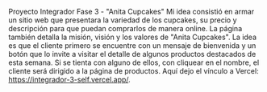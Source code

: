 Proyecto Integrador Fase 3 - "Anita Cupcakes" Mi idea consistió en armar un sitio web que presentara la variedad de los cupcakes, su precio y descripción para que puedan comprarlos de manera online. La página también detalla la misión, visión y los valores de "Anita Cupcakes". La idea es que el cliente primero se encuentre con un mensaje de bienvenida y un botón que lo invite a visitar el detalle de algunos productos destacados de esta semana. Si se tienta con alguno de ellos, con cliquear en el nombre, el cliente será dirigido a la página de productos. Aquí dejo el vínculo a Vercel: https://integrador-3-self.vercel.app/.
